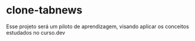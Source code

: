 # clone-tabnews
Esse projeto será um piloto de aprendizagem, visando aplicar os conceitos estudados no curso.dev
